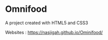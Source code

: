 # Omnifood
A project created with HTML5 and CSS3




Websites : https://nasjigah.github.io/Ominifood/
